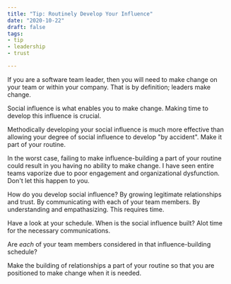 ```yaml
---
title: "Tip: Routinely Develop Your Influence"
date: "2020-10-22"
draft: false
tags:
- tip
- leadership
- trust

---
```


If you are a software team leader, then you will need to make change on your
team or within your company.  That is by definition; leaders make change.

Social influence is what enables you to make change. Making time to develop
this influence is crucial.

Methodically developing your social influence is much more effective than
allowing your degree of social influence to develop "by accident". Make it part
of your routine.

<!--more-->

In the worst case, failing to make influence-building a part of your routine
could result in you having no ability to make change.  I have seen entire teams
vaporize due to poor engagement and organizational dysfunction. Don't let this
happen to you.

How do you develop social influence? By growing legitimate relationships and
trust. By communicating with each of your team members. By understanding and
empathasizing.  This requires time.

Have a look at your schedule. When is the social influence built?  Alot time
for the necessary communications.

Are _each_ of your team members considered in that influence-building schedule?

Make the building of relationships a part of your routine so that you are
positioned to make change when it is needed.
